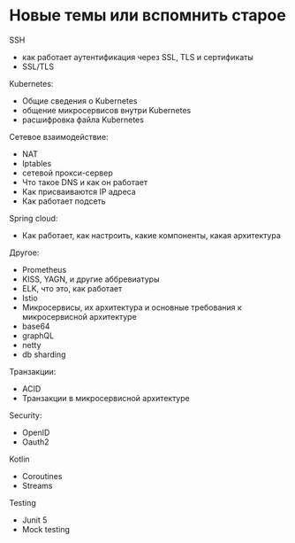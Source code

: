 # Новые темы или вспомнить старое

SSH
* как работает аутентификация через SSL, TLS и сертификаты
* SSL/TLS

Kubernetes:
* Общие сведения о Kubernetes
* общение микросервисов внутри Kubernetes
* расшифровка файла Kubernetes

Сетевое взаимодействие:
* NAT
* Iptables
* сетевой прокси-сервер
* Что такое DNS и как он работает
* Как присваиваются IP адреса
* Как работает подсеть

Spring cloud:
* Как работает, как настроить, какие компоненты, какая архитектура

Другое:
* Prometheus
* KISS, YAGN, и другие аббревиатуры
* ELK, что это, как работает
* Istio
* Микросервисы, их архитектура и основные требования к микросервисной архитектуре
* base64
* graphQL
* netty
* db sharding

Транзакции:
* ACID
* Транзакции в микросервисной архитектуре

Security:
* OpenID
* Oauth2

Kotlin
* Coroutines
* Streams

Testing
* Junit 5
* Mock testing

